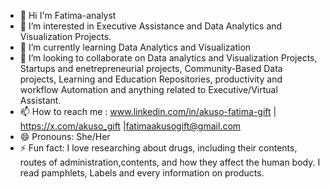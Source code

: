 - 👋 Hi I'm Fatima-analyst
- 👀 I’m interested in Executive Assistance and Data Analytics and Visualization Projects.                                                                                       
- 🌱 I’m currently learning Data Analytics and Visualization
- 💞️ I’m looking to collaborate on Data analytics and Visualization Projects, Startups and enetrepreneurial projects, Community-Based Data projects, Learning and Education Repositories, productivity and workflow Automation and anything related to Executive/Virtual Assistant.
- 📫 How to reach me : www.linkedin.com/in/akuso-fatima-gift | https://x.com/akuso_gift |fatimaakusogift@gmail.com 
- 😄 Pronouns: She/Her
- ⚡ Fun fact: I love researching about drugs, including their contents, routes of administration,contents, and how they affect the human body. I read pamphlets, Labels and every information on products.
 

<!---
Fatima-analyst/Fatima-analyst is a ✨ special ✨ repository because its `README.md` (this file) appears on your GitHub profile.
You can click the Preview link to take a look at your changes.
--->
